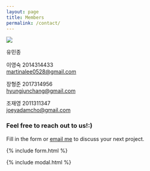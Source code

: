 ```yaml
---
layout: page
title: Members
permalink: /contact/
---
```


<img src ="{{site.url}}/assets/img/team_small.png">


유민종 <br>


이영숙 2014314433 <br>
martinalee0528@gmail.com

장형준 2017314956 <br>
hyungjunchang@gmail.com

조재영 2011311347 <br>
joeyadamcho@gmail.com


### Feel free to reach out to us!:)

Fill in the form or [email me](mailto:{{site.email}}) to discuss your next project.

{% include form.html %}

{% include modal.html %}
